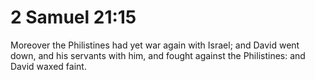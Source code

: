 # 2 Samuel 21:15

Moreover the Philistines had yet war again with Israel; and David went down, and his servants with him, and fought against the Philistines: and David waxed faint.